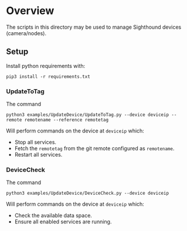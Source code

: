 # Overview

The scripts in this directory may be used to manage Sighthound devices (camera/nodes).

## Setup

Install python requirements with:
```
pip3 install -r requirements.txt
```

### UpdateToTag

The command

```
python3 examples/UpdateDevice/UpdateToTag.py --device deviceip --remote remotename --reference remotetag
```

Will perform commands on the device at `deviceip` which:
* Stop all services.
* Fetch the `remotetag` from the git remote configured as `remotename`.
* Restart all services.

### DeviceCheck

The command

```
python3 examples/UpdateDevice/DeviceCheck.py --device deviceip
```

Will perform commands on the device at `deviceip` which:
* Check the available data space.
* Ensure all enabled services are running.
